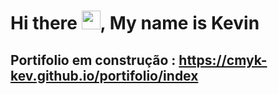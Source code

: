 # Hi there <img src="https://raw.githubusercontent.com/kaueMarques/kaueMarques/master/hi.gif" width="30px">, My name is Kevin

Portifolio em construção : https://cmyk-kev.github.io/portifolio/index
---
